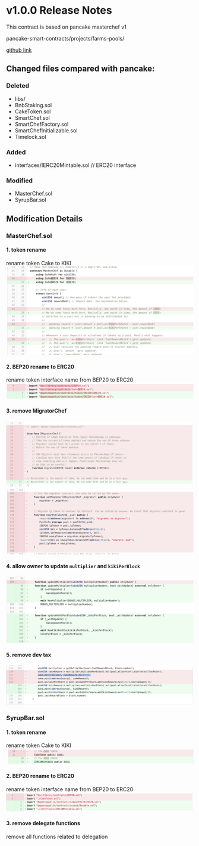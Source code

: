 # v1.0.0 Release Notes

This contract is based on pancake masterchef v1

pancake-smart-contracts/projects/farms-pools/ 

[github link](https://github.com/pancakeswap/pancake-smart-contracts/tree/master/projects/farms-pools)

## Changed files compared with pancake:

### Deleted
- libs/
- BnbStaking.sol
- CakeToken.sol
- SmartChef.sol
- SmartChefFactory.sol
- SmartChefInitializable.sol
- Timelock.sol

### Added
- interfaces/IERC20Mintable.sol  // ERC20 interface

### Modified
- MasterChef.sol
- SyrupBar.sol

## Modification Details

### MasterChef.sol

#### 1. token rename
rename token Cake to KIKI
![](img/masterchef_token_rename.png)

#### 2. BEP20 rename to ERC20

rename token interface name from BEP20 to ERC20
![](img/masterchef_rename_BEP20.png)

#### 3. remove MigratorChef
![](img/masterchef_remove_migrator_1.png)
![](img/masterchef_remove_migrator_2.png)

#### 4. allow owner to update `multiplier` and `kikiPerBlock`
![](img/masterchef_allow_owner_update_params.png)

#### 5. remove dev tax
![](img/masterchef_remove_dev_tax.png)

### SyrupBar.sol

#### 1. token rename
rename token Cake to KIKI
![](img/syrupbar_token_rename.png)

#### 2. BEP20 rename to ERC20
rename token interface name from BEP20 to ERC20
![](img/syrupbar_rename_BEP20.png)

#### 3. remove delegate functions

remove all functions related to delegation